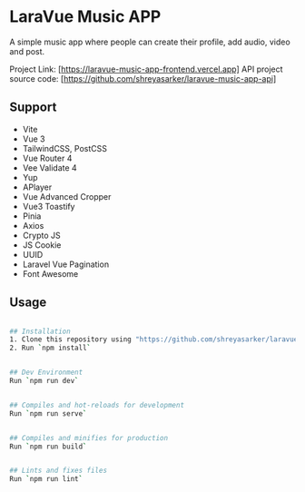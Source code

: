 # LaraVue Music APP
A simple music app where people can create their profile, add audio, video and post.

Project Link: [https://laravue-music-app-frontend.vercel.app]
API project source code: [https://github.com/shreyasarker/laravue-music-app-api]

## Support
- Vite
- Vue 3
- TailwindCSS, PostCSS
- Vue Router 4
- Vee Validate 4
- Yup
- APlayer
- Vue Advanced Cropper
- Vue3 Toastify
- Pinia
- Axios
- Crypto JS
- JS Cookie
- UUID
- Laravel Vue Pagination
- Font Awesome

## Usage

```bash

## Installation
1. Clone this repository using "https://github.com/shreyasarker/laravue-music-app-frontend.git"
2. Run `npm install`


## Dev Environment
Run `npm run dev`


## Compiles and hot-reloads for development
Run `npm run serve`


## Compiles and minifies for production
Run `npm run build`


## Lints and fixes files
Run `npm run lint`
```
